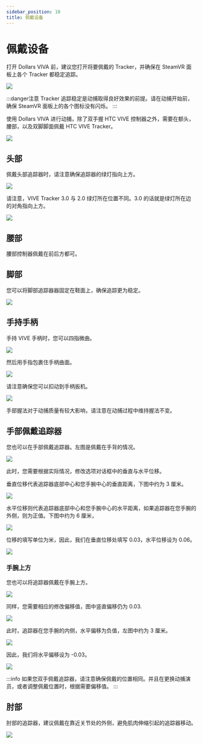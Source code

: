```yaml
---
sidebar_position: 10
title: 佩戴设备
---
```


# 佩戴设备

打开 Dollars VIVA 前，建议您打开将要佩戴的 Tracker，并确保在 SteamVR 面板上各个 Tracker 都稳定追踪。

![](../img/2023-11-02-19-42-26-939.mp4.jpg)

:::danger注意
Tracker 追踪稳定是动捕取得良好效果的前提。请在动捕开始前，确保 SteamVR 面板上的各个图标没有闪烁。
:::

使用 Dollars VIVA 进行动捕，除了双手握 HTC VIVE 控制器之外，需要在额头，腰部，以及双脚脚面佩戴 HTC VIVE Tracker。

![](../img/FkljWrLx3A0Ziey9xwbMXmGEXX8M.png)

## 头部

佩戴头部追踪器时，请注意确保追踪器的绿灯指向上方。

![](../img/FgrS3TO83-n0tbFbzLjT7eFpNl0-.jpg)

请注意，VIVE Tracker 3.0 与 2.0 绿灯所在位置不同。3.0 的话就是绿灯所在边的对角指向上方。

![](../img/Fh8_CGkjtgeLAi78SJW600jm1E90.png)

## 腰部

腰部控制器佩戴在前后方都可。

## 脚部

您可以将脚部追踪器器固定在鞋面上，确保追踪更为稳定。

![](../img/FmDLmZ0G2He4vIPw6wYHFtkPXBkl.png)

## 手持手柄

手持 VIVE 手柄时，您可以四指微曲。

![](../img/FkvOtdy9CTzfLicZm-8aayDAsQaK.png)

然后用手指包裹住手柄曲面。

![](../img/Fsi1TUTwiufxtKITmnrcKlTePUHl.png)

请注意确保您可以扣动到手柄扳机。

![](../img/Fi9HKB4qS3vHtBQ88jAF46D7Lb7c.png)

手部握法对于动捕质量有较大影响，请注意在动捕过程中维持握法不变。

## 手部佩戴追踪器

您也可以在手部佩戴追踪器。左图是佩戴在手背的情况。

![](../img/Fq3lZe6EYODEvfoA29OPS-gv7Bbe.jpg)

此时，您需要根据实际情况，修改选项对话框中的垂直与水平位移。
 
垂直位移代表追踪器底部中心和您手腕中心的垂直距离，下图中约为 3 厘米。

![](../img/2023_11_02_20_35_25-Frw7JTwnDZJ.png)

水平位移则代表追踪器底部中心和您手腕中心的水平距离，如果追踪器在您手腕的外侧，则为正值。下图中约为 6 厘米，

![](../img/2023_11_02_20_35_53-Fitox_m2OcqTgPxo3VjaaU.png)

位移的填写单位为米，因此，我们在垂直位移处填写 0.03，水平位移设为 0.06。

![](../img/2023_11_02_20_23_10-Dollars_VIVA.png)

### 手腕上方

您也可以将追踪器佩戴在手腕上方。

![](../img/FpOD6I8yQuXtlw_-_pEvo16fR7em.jpg)

同样，您需要相应的修改偏移值，图中竖直偏移仍为 0.03.

![](../img/2023_11_02_20_39_35-FmnMhm-L7UqIwM.png)

此时，追踪器在您手腕的内侧，水平偏移为负值，左图中约为 3 厘米。

![](../img/2023_11_02_20_39_59-FryyGWUkLZhqc1Ao_TPQ.png)

因此，我们将水平偏移设为 -0.03。

![](../img/2023_11_02_20_43_32-Dollars_VIVA.png)


:::info
如果您双手佩戴追踪器，请注意确保佩戴的位置相同。并且在更换动捕演员，或者调整佩戴位置时，根据需要偏移值。
:::

## 肘部

肘部的追踪器，建议佩戴在靠近关节处的外侧，避免肌肉伸缩引起的追踪器移动。

![](../img/Ft045U6qMKlZqgaaVcuB9KFST4BG.png)
